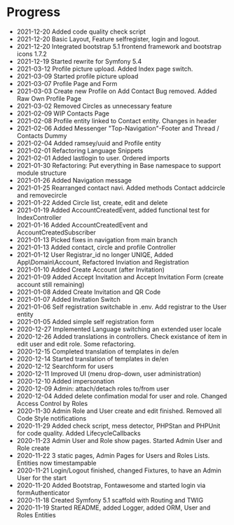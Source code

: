 Progress
========
* 2021-12-20 Added code quality check script
* 2021-12-20 Basic Layout, Feature selfregister, login and logout.
* 2021-12-20 Integrated bootstrap 5.1 frontend framework and bootstrap icons 1.7.2
* 2021-12-19 Started rewrite for Symfony 5.4
* 2021-03-12 Profile picture upload. Added Index page switch.
* 2021-03-09 Started profile picture upload 
* 2021-03-07 Profile Page and Form
* 2021-03-03 Create new Profile on Add Contact Bug removed. Added Raw Own Profile Page 
* 2021-03-02 Removed Circles as unnecessary feature
* 2021-02-09 WIP Contacts Page
* 2021-02-08 Profile entity linked to Contact entity. Changes in header
* 2021-02-06 Added Messenger "Top-Navigation"-Footer and Thread / Contacts Dummy
* 2021-02-04 Added ramsey/uuid and Profile entity
* 2021-02-01 Refactoring Language Snippets
* 2021-02-01 Added lastlogin to user. Ordered imports
* 2021-01-30 Refactoring: Put everything in Base namespace to support module structure
* 2021-01-26 Added Navigation message
* 2021-01-25 Rearranged contact navi. Added methods Contact addcircle and removecircle
* 2021-01-22 Added Circle list, create, edit and delete
* 2021-01-19 Added AccountCreatedEvent, added functional test for IndexController
* 2021-01-16 Added AccountCreatedEvent and AccountCreatedSubscriber
* 2021-01-13 Picked fixes in navigation from main branch
* 2021-01-13 Added contact, circle and profile Controller
* 2021-01-12 User Registrar_id no longer UNIQE, Added App\Domain\Account, Refactored Inviation and Registration
* 2021-01-10 Added Create Account (after Invitation)
* 2021-01-09 Added Accept Invitation and Accept Invitation Form (create account still remaining)
* 2021-01-08 Added Create Invitation and QR Code
* 2021-01-07 Added Invitation Switch
* 2021-01-06 Self registration switchable in .env. Add registrar to the User entity
* 2021-01-05 Added simple self registration form
* 2020-12-27 Implemented Language switching an extended user locale
* 2020-12-26 Added translations in controllers. Check existance of item in edit user and edit role. Some refactoring.
* 2020-12-15 Completed translation of templates in de/en
* 2020-12-14 Started translation of templates in de/en
* 2020-12-12 Searchform for users 
* 2020-12-11 Improved UI (menu drop-down, user administration)
* 2020-12-10 Added impersonation
* 2020-12-09 Admin: attach/detach roles to/from user
* 2020-12-04 Added delete confimation modal for user and role. Changed Access Control by Roles
* 2020-11-30 Admin Role and User create and edit finished. Removed all Code Style notifications
* 2020-11-29 Added check script, mess detector, PHPStan and PHPUnit for code quality. Added LifecycleCallbacks
* 2020-11-23 Admin User and Role show pages. Started Admin User and Role create
* 2020-11-22 3 static pages, Admin Pages for Users and Roles Lists. Entities now timestampable
* 2020-11-21 Login/Logout finished, changed Fixtures, to have an Admin User for the start
* 2020-11-20 Added Bootstrap, Fontawesome and started login via formAuthenticator
* 2020-11-18 Created Symfony 5.1 scaffold with Routing and TWIG
* 2020-11-19 Started README, added Logger, added ORM, User and Roles Entities